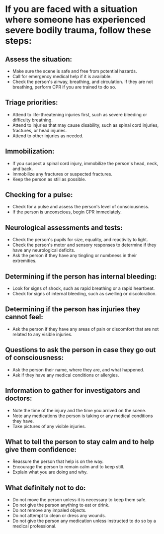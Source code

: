 # If you are faced with a situation where someone has experienced severe bodily trauma, follow these steps:

## Assess the situation:

- Make sure the scene is safe and free from potential hazards.
- Call for emergency medical help if it is available.
- Check the person's airway, breathing, and circulation. If they are not breathing, perform CPR if you are trained to do so.

## Triage priorities:

- Attend to life-threatening injuries first, such as severe bleeding or difficulty breathing.
- Attend to injuries that may cause disability, such as spinal cord injuries, fractures, or head injuries.
- Attend to other injuries as needed.

## Immobilization:

- If you suspect a spinal cord injury, immobilize the person's head, neck, and back.
- Immobilize any fractures or suspected fractures.
- Keep the person as still as possible.

## Checking for a pulse:

- Check for a pulse and assess the person's level of consciousness.
- If the person is unconscious, begin CPR immediately.

## Neurological assessments and tests:

- Check the person's pupils for size, equality, and reactivity to light.
- Check the person's motor and sensory responses to determine if they have any neurological deficits.
- Ask the person if they have any tingling or numbness in their extremities.

## Determining if the person has internal bleeding:

- Look for signs of shock, such as rapid breathing or a rapid heartbeat.
- Check for signs of internal bleeding, such as swelling or discoloration.

## Determining if the person has injuries they cannot feel:

- Ask the person if they have any areas of pain or discomfort that are not related to any visible injuries.

## Questions to ask the person in case they go out of consciousness:

- Ask the person their name, where they are, and what happened.
- Ask if they have any medical conditions or allergies.

## Information to gather for investigators and doctors:

- Note the time of the injury and the time you arrived on the scene.
- Note any medications the person is taking or any medical conditions they have.
- Take pictures of any visible injuries.

## What to tell the person to stay calm and to help give them confidence:

- Reassure the person that help is on the way.
- Encourage the person to remain calm and to keep still.
- Explain what you are doing and why.

## What definitely not to do:

- Do not move the person unless it is necessary to keep them safe.
- Do not give the person anything to eat or drink.
- Do not remove any impaled objects.
- Do not attempt to clean or dress any wounds.
- Do not give the person any medication unless instructed to do so by a medical professional.
